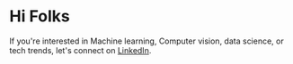 # Hi Folks

If you're interested in Machine learning, Computer vision, data science, or tech trends, let's connect on [LinkedIn](https://www.linkedin.com/in/bitewulign-mekonnen-phd-6ba12b84/). 
